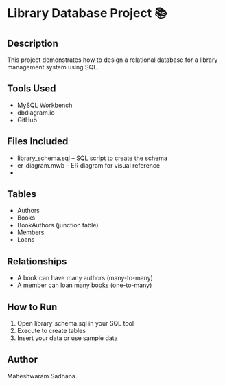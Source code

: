 # Library Database Project 📚

## Description
This project demonstrates how to design a relational database for a library management system using SQL.

## Tools Used
- MySQL Workbench
- dbdiagram.io
- GitHub

## Files Included
- library_schema.sql – SQL script to create the schema
- er_diagram.mwb – ER diagram for visual reference
- 
## Tables
- Authors
- Books
- BookAuthors (junction table)
- Members
- Loans

## Relationships
- A book can have many authors (many-to-many)
- A member can loan many books (one-to-many)

## How to Run
1. Open library_schema.sql in your SQL tool
2. Execute to create tables
3. Insert your data or use sample data

## Author
Maheshwaram Sadhana.

